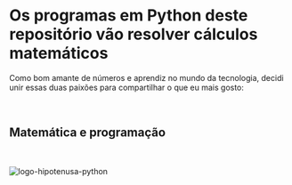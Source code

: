 <h1>Os programas em Python deste repositório vão resolver cálculos matemáticos</h1>
 
<p>Como bom amante de números e aprendiz no mundo da tecnologia, decidi unir essas duas paixões para compartilhar o que eu mais gosto: </p></br>
<h2>Matemática e programação</h2> </br>

![logo-hipotenusa-python](https://user-images.githubusercontent.com/99451711/170847274-76cef036-120d-4378-996c-bbe59efa68b5.png)
